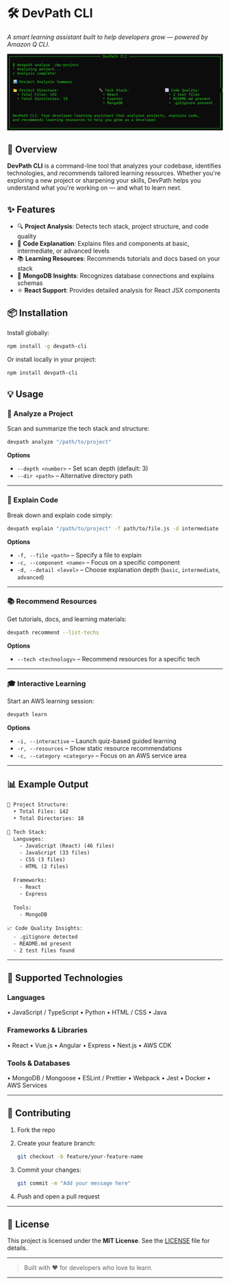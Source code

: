 
# 🛠️ DevPath CLI

*A smart learning assistant built to help developers grow — powered by Amazon Q CLI.*

![DevPath CLI Banner](./assets/devpath.jpg)

## 🚀 Overview

**DevPath CLI** is a command-line tool that analyzes your codebase, identifies technologies, and recommends tailored learning resources. Whether you're exploring a new project or sharpening your skills, DevPath helps you understand what you're working on — and what to learn next.

## ✨ Features

* 🔍 **Project Analysis**: Detects tech stack, project structure, and code quality
* 📂 **Code Explanation**: Explains files and components at basic, intermediate, or advanced levels
* 📚 **Learning Resources**: Recommends tutorials and docs based on your stack
* 🧠 **MongoDB Insights**: Recognizes database connections and explains schemas
* ⚛️ **React Support**: Provides detailed analysis for React JSX components

## 📦 Installation

Install globally:

```bash
npm install -g devpath-cli
```

Or install locally in your project:

```bash
npm install devpath-cli
```

## 💡 Usage

### 🔎 Analyze a Project

Scan and summarize the tech stack and structure:

```bash
devpath analyze "/path/to/project"
```

**Options**

* `--depth <number>` – Set scan depth (default: 3)
* `--dir <path>` – Alternative directory path

---

### 🧾 Explain Code

Break down and explain code simply:

```bash
devpath explain "/path/to/project" -f path/to/file.js -d intermediate
```

**Options**

* `-f, --file <path>` – Specify a file to explain
* `-c, --component <name>` – Focus on a specific component
* `-d, --detail <level>` – Choose explanation depth (`basic`, `intermediate`, `advanced`)

---

### 📚 Recommend Resources

Get tutorials, docs, and learning materials:

```bash
devpath recommend --list-techs
```

**Options**

* `--tech <technology>` – Recommend resources for a specific tech

---

### 🎓 Interactive Learning

Start an AWS learning session:

```bash
devpath learn
```

**Options**

* `-i, --interactive` – Launch quiz-based guided learning
* `-r, --resources` – Show static resource recommendations
* `-c, --category <category>` – Focus on an AWS service area

---

## 📊 Example Output

```text
📂 Project Structure:
  • Total Files: 142
  • Total Directories: 18

🔧 Tech Stack:
  Languages:
    - JavaScript (React) (46 files)
    - JavaScript (33 files)
    - CSS (3 files)
    - HTML (2 files)

  Frameworks:
    - React
    - Express

  Tools:
    - MongoDB

📈 Code Quality Insights:
  - .gitignore detected
  - README.md present
  - 2 test files found
```

---

## 🧠 Supported Technologies

### Languages

• JavaScript / TypeScript
• Python
• HTML / CSS
• Java

### Frameworks & Libraries

• React • Vue.js • Angular
• Express • Next.js • AWS CDK

### Tools & Databases

• MongoDB / Mongoose
• ESLint / Prettier
• Webpack • Jest
• Docker • AWS Services

---

## 🤝 Contributing

1. Fork the repo
2. Create your feature branch:

   ```bash
   git checkout -b feature/your-feature-name
   ```
3. Commit your changes:

   ```bash
   git commit -m "Add your message here"
   ```
4. Push and open a pull request

---

## 📄 License

This project is licensed under the **MIT License**. See the [LICENSE](./LICENSE) file for details.

---

> Built with ❤️ for developers who love to learn.


---

